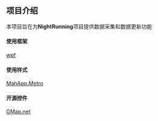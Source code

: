 ## 项目介绍
本项目旨在为**NightRunning**项目提供数据采集和数据更新功能
#### 使用框架
[wpf](https://wpf.codeplex.com/)
#### 使用样式
[MahApp.Metro](http://mahapps.com/)
#### 开源控件<br>
[GMap.net](http://greatmaps.codeplex.com/)
